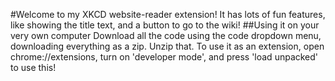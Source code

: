 #Welcome to my XKCD website-reader extension! It has lots of fun features, like showing the title text, and a button to go to the wiki! 
##Using it on your very own computer
Download all the code using the code dropdown menu, downloading everything as a zip. Unzip that.
To use it as an extension, open chrome://extensions, turn on 'developer mode', and press 'load unpacked' to use this!
